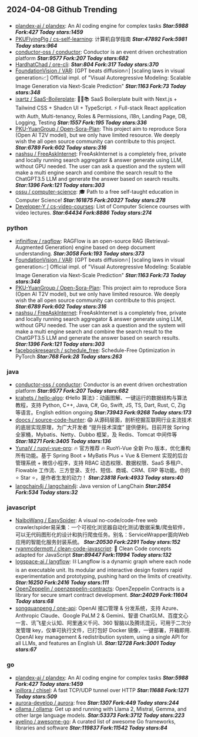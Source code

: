## 2024-04-08 Github Trending

### 
* [plandex-ai / plandex](https://github.com/plandex-ai/plandex): An AI coding engine for complex tasks ***Star:5988 Fork:427 Today stars:1459***
* [PKUFlyingPig / cs-self-learning](https://github.com/PKUFlyingPig/cs-self-learning): 计算机自学指南 ***Star:47892 Fork:5981 Today stars:964***
* [conductor-oss / conductor](https://github.com/conductor-oss/conductor): Conductor is an event driven orchestration platform ***Star:9577 Fork:207 Today stars:682***
* [HardhatChad / ore-cli](https://github.com/HardhatChad/ore-cli):  ***Star:804 Fork:317 Today stars:370***
* [FoundationVision / VAR](https://github.com/FoundationVision/VAR): [GPT beats diffusion🔥] [scaling laws in visual generation📈] Official impl. of "Visual Autoregressive Modeling: Scalable Image Generation via Next-Scale Prediction" ***Star:1163 Fork:73 Today stars:348***
* [ixartz / SaaS-Boilerplate](https://github.com/ixartz/SaaS-Boilerplate): 🚀🎉📚 SaaS Boilerplate built with Next.js + Tailwind CSS + Shadcn UI + TypeScript. ⚡️ Full-stack React application with Auth, Multi-tenancy, Roles & Permissions, i18n, Landing Page, DB, Logging, Testing ***Star:1557 Fork:195 Today stars:336***
* [PKU-YuanGroup / Open-Sora-Plan](https://github.com/PKU-YuanGroup/Open-Sora-Plan): This project aim to reproduce Sora (Open AI T2V model), but we only have limited resource. We deeply wish the all open source community can contribute to this project. ***Star:6789 Fork:602 Today stars:316***
* [nashsu / FreeAskInternet](https://github.com/nashsu/FreeAskInternet): FreeAskInternet is a completely free, private and locally running search aggregator & answer generate using LLM, without GPU needed. The user can ask a question and the system will make a multi engine search and combine the search result to the ChatGPT3.5 LLM and generate the answer based on search results. ***Star:1396 Fork:121 Today stars:303***
* [ossu / computer-science](https://github.com/ossu/computer-science): 🎓 Path to a free self-taught education in Computer Science! ***Star:161875 Fork:20327 Today stars:278***
* [Developer-Y / cs-video-courses](https://github.com/Developer-Y/cs-video-courses): List of Computer Science courses with video lectures. ***Star:64434 Fork:8886 Today stars:274***

### python
* [infiniflow / ragflow](https://github.com/infiniflow/ragflow): RAGFlow is an open-source RAG (Retrieval-Augmented Generation) engine based on deep document understanding. ***Star:3058 Fork:193 Today stars:373***
* [FoundationVision / VAR](https://github.com/FoundationVision/VAR): [GPT beats diffusion🔥] [scaling laws in visual generation📈] Official impl. of "Visual Autoregressive Modeling: Scalable Image Generation via Next-Scale Prediction" ***Star:1163 Fork:73 Today stars:348***
* [PKU-YuanGroup / Open-Sora-Plan](https://github.com/PKU-YuanGroup/Open-Sora-Plan): This project aim to reproduce Sora (Open AI T2V model), but we only have limited resource. We deeply wish the all open source community can contribute to this project. ***Star:6789 Fork:602 Today stars:316***
* [nashsu / FreeAskInternet](https://github.com/nashsu/FreeAskInternet): FreeAskInternet is a completely free, private and locally running search aggregator & answer generate using LLM, without GPU needed. The user can ask a question and the system will make a multi engine search and combine the search result to the ChatGPT3.5 LLM and generate the answer based on search results. ***Star:1396 Fork:121 Today stars:303***
* [facebookresearch / schedule_free](https://github.com/facebookresearch/schedule_free): Schedule-Free Optimization in PyTorch ***Star:768 Fork:28 Today stars:263***

### java
* [conductor-oss / conductor](https://github.com/conductor-oss/conductor): Conductor is an event driven orchestration platform ***Star:9577 Fork:207 Today stars:682***
* [krahets / hello-algo](https://github.com/krahets/hello-algo): 《Hello 算法》：动画图解、一键运行的数据结构与算法教程，支持 Python, C++, Java, C#, Go, Swift, JS, TS, Dart, Rust, C, Zig 等语言。English edition ongoing ***Star:73943 Fork:9268 Today stars:173***
* [doocs / source-code-hunter](https://github.com/doocs/source-code-hunter): 😱 从源码层面，剖析挖掘互联网行业主流技术的底层实现原理，为广大开发者 “提升技术深度” 提供便利。目前开放 Spring 全家桶，Mybatis、Netty、Dubbo 框架，及 Redis、Tomcat 中间件等 ***Star:18271 Fork:3405 Today stars:136***
* [YunaiV / ruoyi-vue-pro](https://github.com/YunaiV/ruoyi-vue-pro): 🔥 官方推荐 🔥 RuoYi-Vue 全新 Pro 版本，优化重构所有功能。基于 Spring Boot + MyBatis Plus + Vue & Element 实现的后台管理系统 + 微信小程序，支持 RBAC 动态权限、数据权限、SaaS 多租户、Flowable 工作流、三方登录、支付、短信、商城、CRM、ERP 等功能。你的 ⭐️ Star ⭐️，是作者生发的动力！ ***Star:23818 Fork:4933 Today stars:40***
* [langchain4j / langchain4j](https://github.com/langchain4j/langchain4j): Java version of LangChain ***Star:2854 Fork:534 Today stars:32***

### javascript
* [NaiboWang / EasySpider](https://github.com/NaiboWang/EasySpider): A visual no-code/code-free web crawler/spider易采集：一个可视化浏览器自动化测试/数据采集/爬虫软件，可以无代码图形化的设计和执行爬虫任务。别名：ServiceWrapper面向Web应用的智能化服务封装系统。 ***Star:20530 Fork:2291 Today stars:152***
* [ryanmcdermott / clean-code-javascript](https://github.com/ryanmcdermott/clean-code-javascript): 🛁 Clean Code concepts adapted for JavaScript ***Star:89447 Fork:11994 Today stars:132***
* [logspace-ai / langflow](https://github.com/logspace-ai/langflow): ⛓️ Langflow is a dynamic graph where each node is an executable unit. Its modular and interactive design fosters rapid experimentation and prototyping, pushing hard on the limits of creativity. ***Star:16250 Fork:2416 Today stars:111***
* [OpenZeppelin / openzeppelin-contracts](https://github.com/OpenZeppelin/openzeppelin-contracts): OpenZeppelin Contracts is a library for secure smart contract development. ***Star:24029 Fork:11604 Today stars:68***
* [songquanpeng / one-api](https://github.com/songquanpeng/one-api): OpenAI 接口管理 & 分发系统，支持 Azure、Anthropic Claude、Google PaLM 2 & Gemini、智谱 ChatGLM、百度文心一言、讯飞星火认知、阿里通义千问、360 智脑以及腾讯混元，可用于二次分发管理 key，仅单可执行文件，已打包好 Docker 镜像，一键部署，开箱即用. OpenAI key management & redistribution system, using a single API for all LLMs, and features an English UI. ***Star:12728 Fork:3001 Today stars:67***

### go
* [plandex-ai / plandex](https://github.com/plandex-ai/plandex): An AI coding engine for complex tasks ***Star:5988 Fork:427 Today stars:1459***
* [jpillora / chisel](https://github.com/jpillora/chisel): A fast TCP/UDP tunnel over HTTP ***Star:11688 Fork:1271 Today stars:509***
* [aurora-develop / aurora](https://github.com/aurora-develop/aurora): free ***Star:1307 Fork:449 Today stars:244***
* [ollama / ollama](https://github.com/ollama/ollama): Get up and running with Llama 2, Mistral, Gemma, and other large language models. ***Star:53373 Fork:3712 Today stars:223***
* [avelino / awesome-go](https://github.com/avelino/awesome-go): A curated list of awesome Go frameworks, libraries and software ***Star:119837 Fork:11542 Today stars:84***
